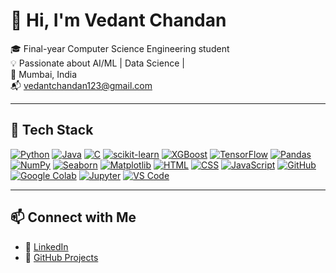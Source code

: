 # 👋 Hi, I'm Vedant Chandan

🎓 Final-year Computer Science Engineering student  
💡 Passionate about AI/ML | Data Science |                          
📍 Mumbai, India  
📬 vedantchandan123@gmail.com  

---

## 🚀 Tech Stack

[![Python](https://img.shields.io/badge/-Python-3776AB?style=flat&logo=python&logoColor=white)](https://www.python.org/)
[![Java](https://img.shields.io/badge/-Java-007396?style=flat&logo=java&logoColor=white)](https://www.java.com/)
[![C](https://img.shields.io/badge/-C-00599C?style=flat&logo=c&logoColor=white)](https://en.wikipedia.org/wiki/C_(programming_language))
[![scikit-learn](https://img.shields.io/badge/-Scikit_Learn-F7931E?style=flat&logo=scikit-learn&logoColor=white)](https://scikit-learn.org/)
[![XGBoost](https://img.shields.io/badge/-XGBoost-FF6600?style=flat&logo=xgboost&logoColor=white)](https://xgboost.readthedocs.io/)
[![TensorFlow](https://img.shields.io/badge/-TensorFlow-FF6F00?style=flat&logo=tensorflow&logoColor=white)](https://www.tensorflow.org/)
[![Pandas](https://img.shields.io/badge/-Pandas-150458?style=flat&logo=pandas)](https://pandas.pydata.org/)
[![NumPy](https://img.shields.io/badge/-NumPy-013243?style=flat&logo=numpy)](https://numpy.org/)
[![Seaborn](https://img.shields.io/badge/-Seaborn-1E90FF?style=flat)](https://seaborn.pydata.org/)
[![Matplotlib](https://img.shields.io/badge/-Matplotlib-11557C?style=flat)](https://matplotlib.org/)
[![HTML](https://img.shields.io/badge/-HTML5-E34F26?style=flat&logo=html5&logoColor=white)](https://developer.mozilla.org/en-US/docs/Web/HTML)
[![CSS](https://img.shields.io/badge/-CSS3-1572B6?style=flat&logo=css3&logoColor=white)](https://developer.mozilla.org/en-US/docs/Web/CSS)
[![JavaScript](https://img.shields.io/badge/-JavaScript-F7DF1E?style=flat&logo=javascript&logoColor=black)](https://developer.mozilla.org/en-US/docs/Web/JavaScript)
[![GitHub](https://img.shields.io/badge/-GitHub-181717?style=flat&logo=github)](https://github.com/)
[![Google Colab](https://img.shields.io/badge/-Colab-F9AB00?style=flat&logo=google-colab&logoColor=white)](https://colab.research.google.com/)
[![Jupyter](https://img.shields.io/badge/-Jupyter-F37626?style=flat&logo=jupyter&logoColor=white)](https://jupyter.org/)
[![VS Code](https://img.shields.io/badge/-VSCode-007ACC?style=flat&logo=visual-studio-code&logoColor=white)](https://code.visualstudio.com/)


---

## 📫 Connect with Me

- 💼 [LinkedIn](https://linkedin.com/in/vedant-chandan)
- 📁 [GitHub Projects](https://github.com/VedantChandanCS)
